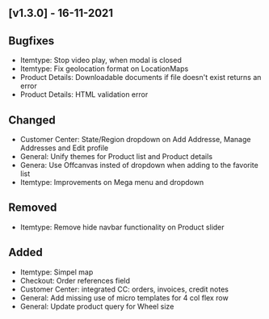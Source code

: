 ## [v1.3.0] - 16-11-2021

## Bugfixes
* Itemtype: Stop video play, when modal is closed
* Itemtype: Fix geolocation format on LocationMaps
* Product Details: Downloadable documents if file doesn't exist returns an error
* Product Details: HTML validation error 

## Changed
* Customer Center: State/Region dropdown on Add Addresse, Manage Addresses and Edit profile
* General: Unify themes for Product list and Product details
* Genera: Use Offcanvas insted of dropdown when adding to the favorite list
* Itemtype: Improvements on Mega menu and dropdown

## Removed
* Itemtype: Remove hide navbar functionality on Product slider

## Added
* Itemtype: Simpel map
* Checkout: Order references field
* Customer Center: integrated CC: orders, invoices, credit notes
* General: Add missing use of micro templates for 4 col flex row
* General: Update product query for Wheel size
